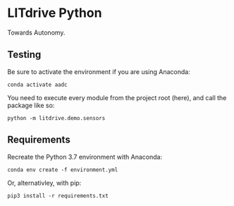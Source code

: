 # LITdrive Python

Towards Autonomy.

## Testing

Be sure to activate the environment if you are using Anaconda:

    conda activate aadc

You need to execute every module from the project root (here), and call the package like so:

    python -m litdrive.demo.sensors

## Requirements

Recreate the Python 3.7 environment with Anaconda:

	conda env create -f environment.yml
	
Or, alternativley, with pip:

    pip3 install -r requirements.txt
